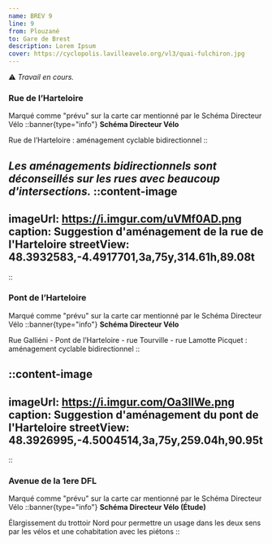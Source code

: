 ```yaml
---
name: BREV 9
line: 9
from: Plouzané
to: Gare de Brest
description: Lorem Ipsum
cover: https://cyclopolis.lavilleavelo.org/vl3/quai-fulchiron.jpg
---
```


⚠️ *Travail en cours.*

### Rue de l’Harteloire
Marqué comme "prévu" sur la carte car mentionné par le Schéma Directeur Vélo
::banner{type="info"}
**Schéma Directeur Vélo**

Rue de l’Harteloire : aménagement cyclable bidirectionnel
::

_Les aménagements bidirectionnels sont déconseillés sur les rues avec beaucoup d'intersections._
::content-image
---
imageUrl: https://i.imgur.com/uVMf0AD.png
caption: Suggestion d'aménagement de la rue de l'Harteloire
streetView: 48.3932583,-4.4917701,3a,75y,314.61h,89.08t
---
::

### Pont de l’Harteloire
Marqué comme "prévu" sur la carte car mentionné par le Schéma Directeur Vélo
::banner{type="info"}
**Schéma Directeur Vélo**

Rue Galliéni - Pont de l’Harteloire - rue Tourville - rue Lamotte Picquet : aménagement cyclable bidirectionnel
::

::content-image
---
imageUrl: https://i.imgur.com/Oa3IlWe.png
caption: Suggestion d'aménagement du pont de l'Harteloire
streetView: 48.3926995,-4.5004514,3a,75y,259.04h,90.95t
---
::

### Avenue de la 1ere DFL
Marqué comme "prévu" sur la carte car mentionné par le Schéma Directeur Vélo
::banner{type="info"}
**Schéma Directeur Vélo (Étude)**

Élargissement du trottoir Nord pour permettre un usage dans les deux sens par les vélos et une cohabitation avec les piétons
::